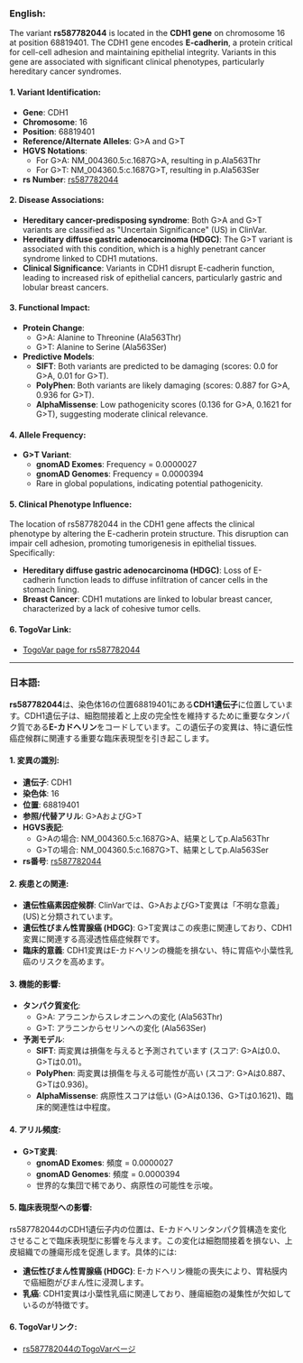 ### English:
The variant **rs587782044** is located in the **CDH1 gene** on chromosome 16 at position 68819401. The CDH1 gene encodes **E-cadherin**, a protein critical for cell-cell adhesion and maintaining epithelial integrity. Variants in this gene are associated with significant clinical phenotypes, particularly hereditary cancer syndromes.

#### 1. **Variant Identification**:
- **Gene**: CDH1
- **Chromosome**: 16
- **Position**: 68819401
- **Reference/Alternate Alleles**: G>A and G>T
- **HGVS Notations**:
  - For G>A: NM_004360.5:c.1687G>A, resulting in p.Ala563Thr
  - For G>T: NM_004360.5:c.1687G>T, resulting in p.Ala563Ser
- **rs Number**: [rs587782044](https://identifiers.org/dbsnp/rs587782044)

#### 2. **Disease Associations**:
- **Hereditary cancer-predisposing syndrome**: Both G>A and G>T variants are classified as "Uncertain Significance" (US) in ClinVar.
- **Hereditary diffuse gastric adenocarcinoma (HDGC)**: The G>T variant is associated with this condition, which is a highly penetrant cancer syndrome linked to CDH1 mutations.
- **Clinical Significance**: Variants in CDH1 disrupt E-cadherin function, leading to increased risk of epithelial cancers, particularly gastric and lobular breast cancers.

#### 3. **Functional Impact**:
- **Protein Change**:
  - G>A: Alanine to Threonine (Ala563Thr)
  - G>T: Alanine to Serine (Ala563Ser)
- **Predictive Models**:
  - **SIFT**: Both variants are predicted to be damaging (scores: 0.0 for G>A, 0.01 for G>T).
  - **PolyPhen**: Both variants are likely damaging (scores: 0.887 for G>A, 0.936 for G>T).
  - **AlphaMissense**: Low pathogenicity scores (0.136 for G>A, 0.1621 for G>T), suggesting moderate clinical relevance.

#### 4. **Allele Frequency**:
- **G>T Variant**:
  - **gnomAD Exomes**: Frequency = 0.0000027
  - **gnomAD Genomes**: Frequency = 0.0000394
  - Rare in global populations, indicating potential pathogenicity.

#### 5. **Clinical Phenotype Influence**:
The location of rs587782044 in the CDH1 gene affects the clinical phenotype by altering the E-cadherin protein structure. This disruption can impair cell adhesion, promoting tumorigenesis in epithelial tissues. Specifically:
- **Hereditary diffuse gastric adenocarcinoma (HDGC)**: Loss of E-cadherin function leads to diffuse infiltration of cancer cells in the stomach lining.
- **Breast Cancer**: CDH1 mutations are linked to lobular breast cancer, characterized by a lack of cohesive tumor cells.

#### 6. **TogoVar Link**:
- [TogoVar page for rs587782044](https://togovar.org)

---

### 日本語:
**rs587782044**は、染色体16の位置68819401にある**CDH1遺伝子**に位置しています。CDH1遺伝子は、細胞間接着と上皮の完全性を維持するために重要なタンパク質である**E-カドヘリン**をコードしています。この遺伝子の変異は、特に遺伝性癌症候群に関連する重要な臨床表現型を引き起こします。

#### 1. **変異の識別**:
- **遺伝子**: CDH1
- **染色体**: 16
- **位置**: 68819401
- **参照/代替アリル**: G>AおよびG>T
- **HGVS表記**:
  - G>Aの場合: NM_004360.5:c.1687G>A、結果としてp.Ala563Thr
  - G>Tの場合: NM_004360.5:c.1687G>T、結果としてp.Ala563Ser
- **rs番号**: [rs587782044](https://identifiers.org/dbsnp/rs587782044)

#### 2. **疾患との関連**:
- **遺伝性癌素因症候群**: ClinVarでは、G>AおよびG>T変異は「不明な意義」(US)と分類されています。
- **遺伝性びまん性胃腺癌 (HDGC)**: G>T変異はこの疾患に関連しており、CDH1変異に関連する高浸透性癌症候群です。
- **臨床的意義**: CDH1変異はE-カドヘリンの機能を損ない、特に胃癌や小葉性乳癌のリスクを高めます。

#### 3. **機能的影響**:
- **タンパク質変化**:
  - G>A: アラニンからスレオニンへの変化 (Ala563Thr)
  - G>T: アラニンからセリンへの変化 (Ala563Ser)
- **予測モデル**:
  - **SIFT**: 両変異は損傷を与えると予測されています (スコア: G>Aは0.0、G>Tは0.01)。
  - **PolyPhen**: 両変異は損傷を与える可能性が高い (スコア: G>Aは0.887、G>Tは0.936)。
  - **AlphaMissense**: 病原性スコアは低い (G>Aは0.136、G>Tは0.1621)、臨床的関連性は中程度。

#### 4. **アリル頻度**:
- **G>T変異**:
  - **gnomAD Exomes**: 頻度 = 0.0000027
  - **gnomAD Genomes**: 頻度 = 0.0000394
  - 世界的な集団で稀であり、病原性の可能性を示唆。

#### 5. **臨床表現型への影響**:
rs587782044のCDH1遺伝子内の位置は、E-カドヘリンタンパク質構造を変化させることで臨床表現型に影響を与えます。この変化は細胞間接着を損ない、上皮組織での腫瘍形成を促進します。具体的には:
- **遺伝性びまん性胃腺癌 (HDGC)**: E-カドヘリン機能の喪失により、胃粘膜内で癌細胞がびまん性に浸潤します。
- **乳癌**: CDH1変異は小葉性乳癌に関連しており、腫瘍細胞の凝集性が欠如しているのが特徴です。

#### 6. **TogoVarリンク**:
- [rs587782044のTogoVarページ](https://togovar.org)